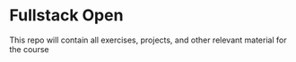 # Fullstack Open

This repo will contain all exercises, projects, and other relevant material for the course
